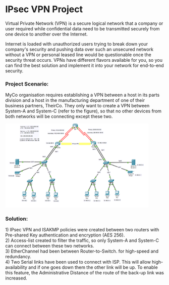 # IPsec VPN Project

Virtual Private Network (VPN) is a secure logical network that a company or user required while confidential data need to be transmitted securely from one device to another over the Internet.

Internet is loaded with unauthorized users trying to break down your company's security and pushing data over such an unsecured network without a VPN or personal leased line would be questionable once the security threat occurs. VPNs have different flavors available for you, so you can find the best solution and implement it into your network for end-to-end security. 

<h3>Project Scenario:</h3>
MyCo organisation requires establishing a VPN between a host in its parts division and a host in the manufacturing department of one of their business partners, TheirCo. They only want to create a VPN between System-A and System-C (refer to the figure), so that no other devices from both networks will be connecting except these two.<br>

<img src="Images/IPsec-VPN-solution.png" width="90%"></img>

<h3>Solution:</h3>
1) IPsec VPN and ISAKMP policies were created between two routers with Pre-shared Key authentication and encryption (AES 256).<br>
2) Access-list created to filter the traffic, so only System-A and System-C can connect between these two networks.<br>
3) EtherChannel had been between Router-to-Switch. for high-speed and redundancy.<br>
4) Two Serial links have been used to connect with ISP. This will allow high-availability and if one goes down them the other link will be up. To enable this feature, the Administrative Distance of the route of the back-up link was increased.<br>
